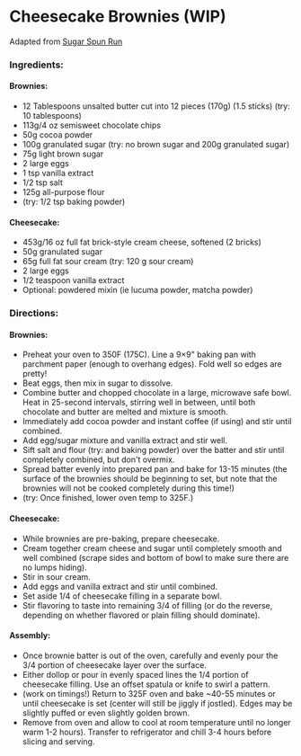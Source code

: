 Cheesecake Brownies (WIP)
============================
Adapted from [Sugar Spun Run](https://sugarspunrun.com/cheesecake-brownies/)

### Ingredients:
#### Brownies:
* 12 Tablespoons unsalted butter cut into 12 pieces (170g) (1.5 sticks) (try: 10 tablespoons)
* 113g/4 oz semisweet chocolate chips
* 50g cocoa powder
* 100g granulated sugar (try: no brown sugar and 200g granulated sugar)
* 75g light brown sugar
* 2 large eggs
* 1 tsp vanilla extract
* 1/2 tsp salt
* 125g all-purpose flour
* (try: 1/2 tsp baking powder)

#### Cheesecake:
* 453g/16 oz full fat brick-style cream cheese, softened (2 bricks)
* 50g granulated sugar
* 65g full fat sour cream (try: 120 g sour cream)
* 2 large eggs
* 1/2 teaspoon vanilla extract
* Optional: powdered mixin (ie lucuma powder, matcha powder)

### Directions:
#### Brownies:
* Preheat your oven to 350F (175C). Line a 9×9" baking pan with parchment paper (enough to overhang edges). Fold well so edges are pretty!
* Beat eggs, then mix in sugar to dissolve.
* Combine butter and chopped chocolate in a large, microwave safe bowl. Heat in 25-second intervals, stirring well in between, until both chocolate and butter are melted and mixture is smooth.
* Immediately add cocoa powder and instant coffee (if using) and stir until combined.
* Add egg/sugar mixture and vanilla extract and stir well.
* Sift salt and flour (try: and baking powder) over the batter and stir until completely combined, but don't overmix.
* Spread batter evenly into prepared pan and bake for 13-15 minutes (the surface of the brownies should be beginning to set, but note that the brownies will not be cooked completely during this time!)
* (try: Once finished, lower oven temp to 325F.)
#### Cheesecake:
* While brownies are pre-baking, prepare cheesecake.
* Cream together cream cheese and sugar until completely smooth and well combined (scrape sides and bottom of bowl to make sure there are no lumps hiding).
* Stir in sour cream.
* Add eggs and vanilla extract and stir until combined.
* Set aside 1/4 of cheesecake filling in a separate bowl.
* Stir flavoring to taste into remaining 3/4 of filling (or do the reverse, depending on whether flavored or plain filling should dominate).
#### Assembly:
* Once brownie batter is out of the oven, carefully and evenly pour the 3/4 portion of cheesecake layer over the surface.
* Either dollop or pour in evenly spaced lines the 1/4 portion of cheesecake filling. Use an offset spatula or knife to swirl a pattern.
* (work on timings!) Return to 325F oven and bake ~40-55 minutes or until cheesecake is set (center will still be jiggly if jostled). Edges may be slightly puffed or even slightly golden brown.
* Remove from oven and allow to cool at room temperature until no longer warm 1-2 hours). Transfer to refrigerator and chill 3-4 hours before slicing and serving.